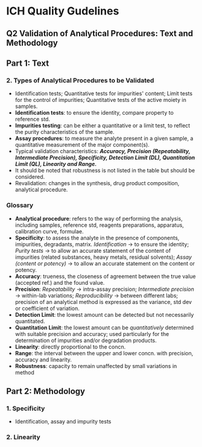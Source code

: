# ICH Quality Gudelines
## Q2 Validation of Analytical Procedures: Text and Methodology
## Part 1: Text
### 2. Types of Analytical Procedures to be Validated
* Identification tests; Quantitative tests for impurities' content; Limit tests for the control of impurities; Quantitative tests of the active moiety in samples. 
* **Identification tests**: to ensure the identity, compare property to reference std.
* **Impurities testing**: can be either a quantitative or a limit test, to reflect the purity characteristics of the sample. 
* **Assay procedures**: to measure the analyte present in a given sample, a quantitative measurement of the major component(s).
* Typical validation characteristics: **_Accuracy, Precision (Repeatability, Intermediate Precision), Specificity, Detection Limit (DL), Quantitation Limit (QL), Linearity and Range._**
* It should be noted that robustness is not listed in the table but should be considered.
* Revalidation: changes in the synthesis, drug product composition, analytical procedure.
### Glossary
* **Analytical procedure**: refers to the way of performing the analysis, including samples, reference std, reagents preparations, apparatus, calibration curve, formulae.
* **Specificity**: to assess the analyte in the presence of components, imipurities, degradants, matrix. _Identification_ -> to ensure the identity; _Purity tests_ -> to allow an accurate statement of the content of impurities (related substances, heavy metals, residual solvents); _Assay (content or potency)_ -> to allow an accurate statement on the content or potency.
* **Accuracy**: trueness, the closeness of agreement between the true value (accepted ref.) and the found value.
* **Precision**: _Repeatability_ -> intra-assay precision; _Intermediate precision_ -> within-lab variations; _Reproducibility_ -> between different labs; precision of an analytical method is expressed as the variance, std dev or coefficient of variation.
* **Detection Limit**: the lowest amount can be detected but not necessarily quantitated. 
* **Quantitation Limit**: the lowest amount can be _quantitatively_ determined with suitable precision and accuracy; used particularly for the determination of impurities and/or degradation products. 
* **Linearity**: directly proportional to the concn.
* **Range**: the interval between the upper and lower concn. with precision, accuracy and linearity.
* **Robustness**: capacity to remain unaffected by small variations in method

## Part 2: Methodology
### 1. Specificity
* Identification, assay and impurity tests
### 2. Linearity


